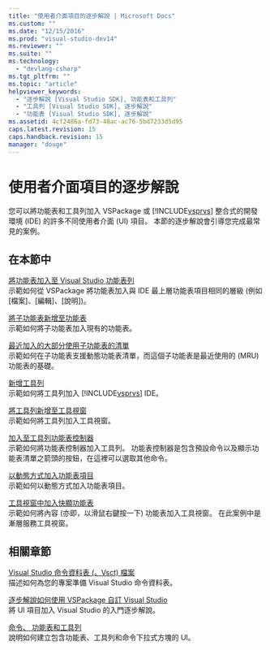```yaml
---
title: "使用者介面項目的逐步解說 | Microsoft Docs"
ms.custom: ""
ms.date: "12/15/2016"
ms.prod: "visual-studio-dev14"
ms.reviewer: ""
ms.suite: ""
ms.technology: 
  - "devlang-csharp"
ms.tgt_pltfrm: ""
ms.topic: "article"
helpviewer_keywords: 
  - "逐步解說 [Visual Studio SDK], 功能表和工具列"
  - "工具列 [Visual Studio SDK], 逐步解說"
  - "功能表 [Visual Studio SDK], 逐步解說"
ms.assetid: 4cf2486a-fd73-48ac-ac76-5bd7233d5d95
caps.latest.revision: 15
caps.handback.revision: 15
manager: "douge"
---
```

# 使用者介面項目的逐步解說
您可以將功能表和工具列加入 VSPackage 或 [!INCLUDE[vsprvs](../code-quality/includes/vsprvs_md.md)] 整合式的開發環境 \(IDE\) 的許多不同使用者介面 \(UI\) 項目。 本節的逐步解說會引導您完成最常見的案例。  
  
## 在本節中  
 [將功能表加入至 Visual Studio 功能表列](../extensibility/adding-a-menu-to-the-visual-studio-menu-bar.md)  
 示範如何從 VSPackage 將功能表加入與 IDE 最上層功能表項目相同的層級 \(例如 \[檔案\]、\[編輯\]、\[說明\]\)。  
  
 [將子功能表新增至功能表](../extensibility/adding-a-submenu-to-a-menu.md)  
 示範如何將子功能表加入現有的功能表。  
  
 [最近加入的大部分使用子功能表的清單](../extensibility/adding-a-most-recently-used-list-to-a-submenu.md)  
 示範如何在子功能表支援動態功能表清單，而這個子功能表是最近使用的 \(MRU\) 功能表的基礎。  
  
 [新增工具列](../extensibility/adding-a-toolbar.md)  
 示範如何將工具列加入 [!INCLUDE[vsprvs](../code-quality/includes/vsprvs_md.md)] IDE。  
  
 [將工具列新增至工具視窗](../extensibility/adding-a-toolbar-to-a-tool-window.md)  
 示範如何將工具列加入工具視窗。  
  
 [加入至工具列功能表控制器](../extensibility/adding-a-menu-controller-to-a-toolbar.md)  
 示範如何將功能表控制器加入工具列。 功能表控制器是包含預設命令以及顯示功能表清單之箭頭的按鈕，在這裡可以選取其他命令。  
  
 [以動態方式加入功能表項目](../extensibility/dynamically-adding-menu-items.md)  
 示範如何以動態方式加入功能表項目。  
  
 [工具視窗中加入快顯功能表](../extensibility/adding-a-shortcut-menu-in-a-tool-window.md)  
 示範如何將內容 \(亦即，以滑鼠右鍵按一下\) 功能表加入工具視窗。 在此案例中是漸層服務工具視窗。  
  
## 相關章節  
 [Visual Studio 命令資料表 \(。Vsct\) 檔案](../extensibility/internals/visual-studio-command-table-dot-vsct-files.md)  
 描述如何為您的專案準備 Visual Studio 命令資料表。  
  
 [逐步解說如何使用 VSPackage 自訂 Visual Studio](../misc/walkthroughs-for-customizing-visual-studio-by-using-vspackages.md)  
 將 UI 項目加入 Visual Studio 的入門逐步解說。  
  
 [命令、 功能表和工具列](../extensibility/internals/commands-menus-and-toolbars.md)  
 說明如何建立包含功能表、工具列和命令下拉式方塊的 UI。